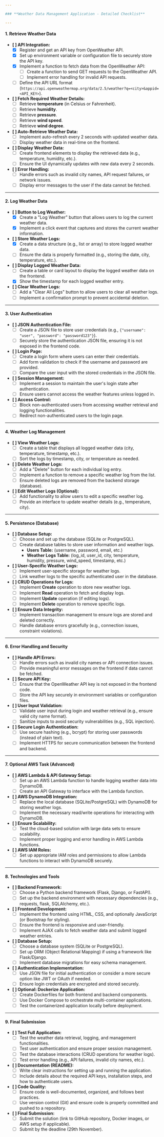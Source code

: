 ```yaml
---

### **Weather Data Management Application - Detailed Checklist**

---
```


#### **1. Retrieve Weather Data**
- **[ ] API Integration:**
  - [X] Register and get an API key from OpenWeather API.
  - [X] Set up environment variable or configuration file to securely store the API key.
  - [X] Implement a function to fetch data from the OpenWeather API:
    - [ ] Create a function to send GET requests to the OpenWeather API.
    - [ ] Implement error handling for invalid API requests.
  - [ ] Define the API URL format (`https://api.openweathermap.org/data/2.5/weather?q=<city>&appid=<API_KEY>`).
  
- **[ ] Fetch Required Weather Details:**
  - [ ] Retrieve **temperature** (in Celsius or Fahrenheit).
  - [ ] Retrieve **humidity**.
  - [ ] Retrieve **pressure**.
  - [ ] Retrieve **wind speed**.
  - [ ] Retrieve **wind degree**.

- **[ ] Auto-Retrieve Weather Data:**
  - [ ] Implement auto-refresh every 2 seconds with updated weather data.
  - [ ] Display weather data in real-time on the frontend.

- **[ ] Display Weather Data:**
  - [ ] Create frontend elements to display the retrieved data (e.g., temperature, humidity, etc.).
  - [ ] Ensure the UI dynamically updates with new data every 2 seconds.

- **[ ] Error Handling:**
  - [ ] Handle errors such as invalid city names, API request failures, or network issues.
  - [ ] Display error messages to the user if the data cannot be fetched.

---

#### **2. Log Weather Data**
- **[ ] Button to Log Weather:**
  - [X] Create a "Log Weather" button that allows users to log the current weather data.
  - [X] Implement a click event that captures and stores the current weather information.

- **[ ] Store Weather Logs:**
  - [X] Create a data structure (e.g., list or array) to store logged weather data.
  - [ ] Ensure the data is properly formatted (e.g., storing the date, city, temperature, etc.).

- **[ ] Display Logged Weather Data:**
  - [ ] Create a table or card layout to display the logged weather data on the frontend.
  - [X] Show the timestamp for each logged weather entry.

- **[ ] Clear Weather Logs:**
  - [ ] Add a "Clear All Logs" button to allow users to clear all weather logs.
  - [ ] Implement a confirmation prompt to prevent accidental deletion.

---

#### **3. User Authentication**
- **[ ] JSON Authentication File:**
  - [ ] Create a JSON file to store user credentials (e.g., `{"username": "user", "password": "password123"}`).
  - [ ] Securely store the authentication JSON file, ensuring it is not exposed in the frontend code.
  
- **[ ] Login Page:**
  - [ ] Create a login form where users can enter their credentials.
  - [ ] Add form validation to check if the username and password are provided.
  - [ ] Compare the user input with the stored credentials in the JSON file.

- **[ ] Session Management:**
  - [ ] Implement a session to maintain the user's login state after authentication.
  - [ ] Ensure users cannot access the weather features unless logged in.
  
- **[ ] Access Control:**
  - [ ] Block non-authenticated users from accessing weather retrieval and logging functionalities.
  - [ ] Redirect non-authenticated users to the login page.

---

#### **4. Weather Log Management**
- **[ ] View Weather Logs:**
  - [ ] Create a table that displays all logged weather data (city, temperature, timestamp, etc.).
  - [ ] Sort the logs by timestamp, city, or temperature as needed.

- **[ ] Delete Weather Logs:**
  - [ ] Add a "Delete" button for each individual log entry.
  - [ ] Implement a function to remove a specific weather log from the list.
  - [ ] Ensure deleted logs are removed from the backend storage (database).

- **[ ] Edit Weather Logs (Optional):**
  - [ ] Add functionality to allow users to edit a specific weather log.
  - [ ] Provide an interface to update weather details (e.g., temperature, city).

---

#### **5. Persistence (Database)**
- **[ ] Database Setup:**
  - [ ] Choose and set up the database (SQLite or PostgreSQL).
  - [ ] Create database tables to store user information and weather logs.
    - **Users Table:** (username, password, email, etc.)
    - **Weather Logs Table:** (log_id, user_id, city, temperature, humidity, pressure, wind_speed, timestamp, etc.)

- **[ ] User-Specific Weather Logs:**
  - [ ] Implement user-specific storage for weather logs.
  - [ ] Link weather logs to the specific authenticated user in the database.

- **[ ] CRUD Operations for Logs:**
  - [ ] Implement **Create** operation to store new weather logs.
  - [ ] Implement **Read** operation to fetch and display logs.
  - [ ] Implement **Update** operation (if editing logs).
  - [ ] Implement **Delete** operation to remove specific logs.

- **[ ] Ensure Data Integrity:**
  - [ ] Implement transaction management to ensure logs are stored and deleted correctly.
  - [ ] Handle database errors gracefully (e.g., connection issues, constraint violations).

---

#### **6. Error Handling and Security**
- **[ ] Handle API Errors:**
  - [ ] Handle errors such as invalid city names or API connection issues.
  - [ ] Provide meaningful error messages on the frontend if data cannot be fetched.

- **[ ] Secure API Key:**
  - [ ] Ensure that the OpenWeather API key is not exposed in the frontend code.
  - [ ] Store the API key securely in environment variables or configuration files.

- **[ ] User Input Validation:**
  - [ ] Validate user input during login and weather retrieval (e.g., ensure valid city name format).
  - [ ] Sanitize inputs to avoid security vulnerabilities (e.g., SQL injection).

- **[ ] Secure Login Authentication:**
  - [ ] Use secure hashing (e.g., bcrypt) for storing user passwords (instead of plain text).
  - [ ] Implement HTTPS for secure communication between the frontend and backend.

---

#### **7. Optional AWS Task (Advanced)**
- **[ ] AWS Lambda & API Gateway Setup:**
  - [ ] Set up an AWS Lambda function to handle logging weather data into DynamoDB.
  - [ ] Create an API Gateway to interface with the Lambda function.

- **[ ] AWS DynamoDB Integration:**
  - [ ] Replace the local database (SQLite/PostgreSQL) with DynamoDB for storing weather logs.
  - [ ] Implement the necessary read/write operations for interacting with DynamoDB.

- **[ ] Ensure Scalability:**
  - [ ] Test the cloud-based solution with large data sets to ensure scalability.
  - [ ] Implement proper logging and error handling in AWS Lambda functions.

- **[ ] AWS IAM Roles:**
  - [ ] Set up appropriate IAM roles and permissions to allow Lambda functions to interact with DynamoDB securely.

---

#### **8. Technologies and Tools**
- **[ ] Backend Framework:**
  - [ ] Choose a Python backend framework (Flask, Django, or FastAPI).
  - [ ] Set up the backend environment with necessary dependencies (e.g., requests, flask, SQLAlchemy, etc.).

- **[ ] Frontend Development:**
  - [ ] Implement the frontend using HTML, CSS, and optionally JavaScript (or Bootstrap for styling).
  - [ ] Ensure the frontend is responsive and user-friendly.
  - [ ] Implement AJAX calls to fetch weather data and submit logged weather entries.

- **[ ] Database Setup:**
  - [ ] Choose a database system (SQLite or PostgreSQL).
  - [ ] Set up ORM (Object Relational Mapping) if using a framework like Flask/Django.
  - [ ] Implement database migrations for easy schema management.

- **[ ] Authentication Implementation:**
  - [ ] Use JSON file for initial authentication or consider a more secure option like JWT or OAuth if needed.
  - [ ] Ensure login credentials are encrypted and stored securely.

- **[ ] Optional: Dockerize Application:**
  - [ ] Create Dockerfiles for both frontend and backend components.
  - [ ] Use Docker Compose to orchestrate multi-container applications.
  - [ ] Test the containerized application locally before deployment.

---

#### **9. Final Submission**
- **[ ] Test Full Application:**
  - [ ] Test the weather data retrieval, logging, and management functionalities.
  - [ ] Test user authentication and ensure proper session management.
  - [ ] Test the database interactions (CRUD operations for weather logs).
  - [ ] Test error handling (e.g., API failures, invalid city names, etc.).

- **[ ] Documentation (README):**
  - [ ] Write clear instructions for setting up and running the application.
  - [ ] Include details about the required API keys, installation steps, and how to authenticate users.

- **[ ] Code Quality:**
  - [ ] Ensure code is well-documented, organized, and follows best practices.
  - [ ] Use version control (Git) and ensure code is properly committed and pushed to a repository.

- **[ ] Final Submission:**
  - [ ] Submit the solution (link to GitHub repository, Docker images, or AWS setup if applicable).
  - [ ] Submit by the deadline (29th November).